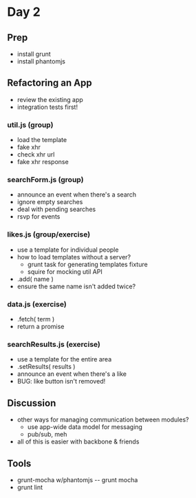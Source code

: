 # Day 2

## Prep

- install grunt
- install phantomjs

## Refactoring an App

- review the existing app
- integration tests first!

### util.js (group)

- load the template
- fake xhr
- check xhr url
- fake xhr response

### searchForm.js (group)

- announce an event when there's a search
- ignore empty searches
- deal with pending searches
- rsvp for events

### likes.js (group/exercise)

- use a template for individual people
- how to load templates without a server?
    - grunt task for generating templates fixture
    - squire for mocking util API
- .add( name )
- ensure the same name isn't added twice?

### data.js (exercise)

- .fetch( term )
- return a promise

### searchResults.js (exercise)

- use a template for the entire area
- .setResults( results )
- announce an event when there's a like
- BUG: like button isn't removed!

## Discussion

- other ways for managing communication between modules?
    - use app-wide data model for messaging
    - pub/sub, meh
- all of this is easier with backbone & friends

## Tools

- grunt-mocha w/phantomjs -- grunt mocha
- grunt lint